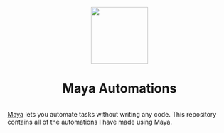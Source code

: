 <p align="center">
  <img src="https://mayalabs.io/images/maya-new-logo.svg" height="128">
  <h1 align="center">Maya Automations</h1>
</p>

<p align="center">
  <a aria-label="Follow Maya on Twitter" href="https://twitter.com/raycastapp">
    <img alt="" src="https://img.shields.io/badge/Follow%20@mayalabsio-purple.svg?style=for-the-badge&logo=Twitter">
  </a>
  
</p>

[Maya](https://mayalabs.io/) lets you automate tasks without writing any code. This repository contains all of the automations I have made using Maya.



